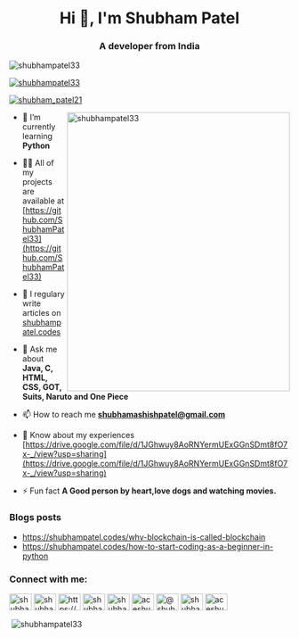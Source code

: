 <h1 align="center">Hi 👋, I'm Shubham Patel</h1>
<h3 align="center">A developer from India</h3>

<p align="left"> <img src="https://komarev.com/ghpvc/?username=shubhampatel33&label=Profile%20views&color=0e75b6&style=flat" alt="shubhampatel33" /> </p>

<p align="left"> <a href="https://github.com/ryo-ma/github-profile-trophy"><img src="https://github-profile-trophy.vercel.app/?username=shubhampatel33" alt="shubhampatel33" /></a> </p>

<p align="left"> <a href="https://twitter.com/shubham_patel21" target="blank"><img src="https://img.shields.io/twitter/follow/shubham_patel21?logo=twitter&style=for-the-badge" alt="shubham_patel21" /></a> </p>

<img src="https://cdn.dribbble.com/users/40367/screenshots/14692007/media/8da51342cf18aa134b80c6c99934ba4c.mp4" align = "right" width = "400" height="500"  alt="shubhampatel33"/>


- 🌱 I’m currently learning **Python**

- 👨‍💻 All of my projects are available at [https://github.com/ShubhamPatel33](https://github.com/ShubhamPatel33)

- 📝 I regulary write articles on [shubhampatel.codes](shubhampatel.codes)

- 💬 Ask me about **Java, C, HTML, CSS, GOT, Suits, Naruto and One Piece**

- 📫 How to reach me **shubhamashishpatel@gmail.com**

- 📄 Know about my experiences [https://drive.google.com/file/d/1JGhwuy8AoRNYermUExGGnSDmt8fO7x-_/view?usp=sharing](https://drive.google.com/file/d/1JGhwuy8AoRNYermUExGGnSDmt8fO7x-_/view?usp=sharing)

- ⚡ Fun fact **A Good person by heart,love dogs and watching movies.**

### Blogs posts
- https://shubhampatel.codes/why-blockchain-is-called-blockchain
- https://shubhampatel.codes/how-to-start-coding-as-a-beginner-in-python
<!-- BLOG-POST-LIST:END -->

<h3 align="left">Connect with me:</h3>
<p align="left">
<a href="https://dev.to/shubhampatel33" target="blank"><img align="center" src="https://cdn.jsdelivr.net/npm/simple-icons@3.0.1/icons/dev-dot-to.svg" alt="shubhampatel33" height="30" width="40" /></a>
<a href="https://twitter.com/shubham_patel21" target="blank"><img align="center" src="https://cdn.jsdelivr.net/npm/simple-icons@3.0.1/icons/twitter.svg" alt="shubham_patel21" height="30" width="40" /></a>
<a href="https://linkedin.com/in/https://www.linkedin.com/in/shubham-patel-88978217b/" target="blank"><img align="center" src="https://cdn.jsdelivr.net/npm/simple-icons@3.0.1/icons/linkedin.svg" alt="https://www.linkedin.com/in/shubham-patel-88978217b/" height="30" width="40" /></a>
<a href="https://codesandbox.com/shubham patel" target="blank"><img align="center" src="https://cdn.jsdelivr.net/npm/simple-icons@3.0.1/icons/codesandbox.svg" alt="shubham patel" height="30" width="40" /></a>
<a href="https://fb.com/shubham patel" target="blank"><img align="center" src="https://cdn.jsdelivr.net/npm/simple-icons@3.0.1/icons/facebook.svg" alt="shubham patel" height="30" width="40" /></a>
<a href="https://instagram.com/aceshubham_" target="blank"><img align="center" src="https://cdn.jsdelivr.net/npm/simple-icons@3.0.1/icons/instagram.svg" alt="aceshubham_" height="30" width="40" /></a>
<a href="https://medium.com/@shubhamashishpatel" target="blank"><img align="center" src="https://cdn.jsdelivr.net/npm/simple-icons@3.0.1/icons/medium.svg" alt="@shubhamashishpatel" height="30" width="40" /></a>
<a href="https://www.youtube.com/c/shubham patel" target="blank"><img align="center" src="https://cdn.jsdelivr.net/npm/simple-icons@3.0.1/icons/youtube.svg" alt="shubham patel" height="30" width="40" /></a>
<a href="https://www.leetcode.com/aceshubham" target="blank"><img align="center" src="https://cdn.jsdelivr.net/npm/simple-icons@3.0.1/icons/leetcode.svg" alt="aceshubham" height="30" width="40" /></a>
</p>

<p>&nbsp;<img align="center" src="https://github-readme-stats.vercel.app/api?username=shubhampatel33&show_icons=true&locale=en" alt="shubhampatel33" /></p>
